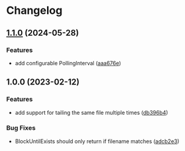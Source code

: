 # Changelog

## [1.1.0](https://github.com/bloominlabs/tail/compare/v1.0.0...v1.1.0) (2024-05-28)


### Features

* add configurable PollingInterval ([aaa676e](https://github.com/bloominlabs/tail/commit/aaa676e7611a8dc583db9ff3cbb9fb689f4a4884))

## 1.0.0 (2023-02-12)


### Features

* add support for tailing the same file multiple times ([db396b4](https://github.com/bloominlabs/tail/commit/db396b411822831f62a13d93a222668cbaa21fd3))


### Bug Fixes

* BlockUntilExists should only return if filename matches ([adcb2e3](https://github.com/bloominlabs/tail/commit/adcb2e389de8d0e0b3dd782c0b2cef0c4d1371bf))
